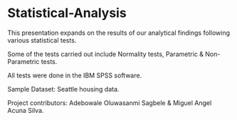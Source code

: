 # Statistical-Analysis
This presentation expands on the results of our analytical findings following various statistical tests.

Some of the tests carried out include Normality tests, Parametric & Non-Parametric tests.

All tests were done in the IBM SPSS software.

Sample Dataset: Seattle housing data.

Project contributors: Adebowale Oluwasanmi Sagbele & Miguel Angel Acuna Silva.
